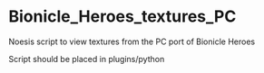 # Bionicle_Heroes_textures_PC
Noesis script to view textures from the PC port of Bionicle Heroes

Script should be placed in plugins/python
